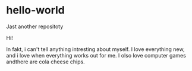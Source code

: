 # hello-world
Jast another repositoty

Hi!

In fakt, i can't tell anything intresting about myself.
I love everything new, and i love when everything works out for me.
I olso love computer games andthere are cola cheese chips.
